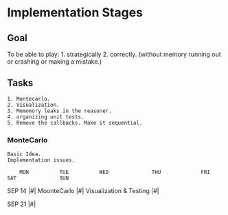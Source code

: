 # Implementation Stages

## Goal 

   To be able to play:
    1. strategically 
    2. correctly. (without memory running out or crashing or making a mistake.)

## Tasks

    1. Montecarlo.
    2. Visualization.
    3. Memomory leaks in the reasoner.
    4. organizing unit tests.
    5. Remove the callbacks. Make it sequential.

### MonteCarlo 

    Basic Idea.
    Implementation issues.

        MON          TUE          WED              THU             FRI             SAT              SUN

SEP 14                      |#|   MoonteCarlo                              |#|    Visualization & Testing      |#|

SEP 21                      |#|

